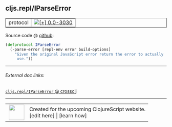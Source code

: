 ## cljs.repl/IParseError



 <table border="1">
<tr>
<td>protocol</td>
<td><a href="https://github.com/cljsinfo/cljs-api-docs/tree/0.0-3030"><img valign="middle" alt="[+] 0.0-3030" title="Added in 0.0-3030" src="https://img.shields.io/badge/+-0.0--3030-lightgrey.svg"></a> </td>
</tr>
</table>









Source code @ [github](https://github.com/clojure/clojurescript/blob/r3211/src/clj/cljs/repl.clj#L117-L120):

```clj
(defprotocol IParseError
  (-parse-error [repl-env error build-options]
    "Given the original JavaScript error return the error to actually
     use."))
```

<!--
Repo - tag - source tree - lines:

 <pre>
clojurescript @ r3211
└── src
    └── clj
        └── cljs
            └── <ins>[repl.clj:117-120](https://github.com/clojure/clojurescript/blob/r3211/src/clj/cljs/repl.clj#L117-L120)</ins>
</pre>

-->

---



###### External doc links:

[`cljs.repl/IParseError` @ crossclj](http://crossclj.info/fun/cljs.repl/IParseError.html)<br>

---

 <table>
<tr><td>
<img valign="middle" align="right" width="48px" src="http://i.imgur.com/Hi20huC.png">
</td><td>
Created for the upcoming ClojureScript website.<br>
[edit here] | [learn how]
</td></tr></table>

[edit here]:https://github.com/cljsinfo/cljs-api-docs/blob/master/cljsdoc/cljs.repl/IParseError.cljsdoc
[learn how]:https://github.com/cljsinfo/cljs-api-docs/wiki/cljsdoc-files

<!--

This information was too distracting to show to readers, but I'll leave it
commented here since it is helpful to:

- pretty-print the data used to generate this document
- and show how to retrieve that data



The API data for this symbol:

```clj
{:ns "cljs.repl",
 :name "IParseError",
 :type "protocol",
 :full-name-encode "cljs.repl/IParseError",
 :source {:code "(defprotocol IParseError\n  (-parse-error [repl-env error build-options]\n    \"Given the original JavaScript error return the error to actually\n     use.\"))",
          :title "Source code",
          :repo "clojurescript",
          :tag "r3211",
          :filename "src/clj/cljs/repl.clj",
          :lines [117 120]},
 :methods [{:name "-parse-error",
            :signature ["[repl-env error build-options]"],
            :docstring "Given the original JavaScript error return the error to actually\n     use."}],
 :full-name "cljs.repl/IParseError",
 :history [["+" "0.0-3030"]]}

```

Retrieve the API data for this symbol:

```clj
;; from Clojure REPL
(require '[clojure.edn :as edn])
(-> (slurp "https://raw.githubusercontent.com/cljsinfo/cljs-api-docs/catalog/cljs-api.edn")
    (edn/read-string)
    (get-in [:symbols "cljs.repl/IParseError"]))
```

-->
